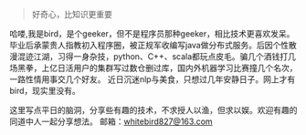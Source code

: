 > 好奇心，比知识更重要

哈喽,我是bird，是个geeker，但不是程序员那种geeker，相比技术更喜欢发呆。  
毕业后承蒙贵人指教初入程序圈，被正规军收编写java做分布式服务。后因个性散漫混迹江湖，习得一身杂技，python、C++、scala都玩点皮毛。骗几个酒钱打几场黑拳，上亿日活用户的集群写过数仓删过库，国内外机器学习比赛撞几个名次，一路性情用事交几个好友。  近日沉迷nlp与美食，只想过几年安静日子。网上才有bird，现实里没有。  

这里写点平日的脑洞，分享些有趣的技术，不求授人以渔，但求以娱。欢迎有趣的同道中人一起分享想法。
邮箱：whitebird827@163.com  






